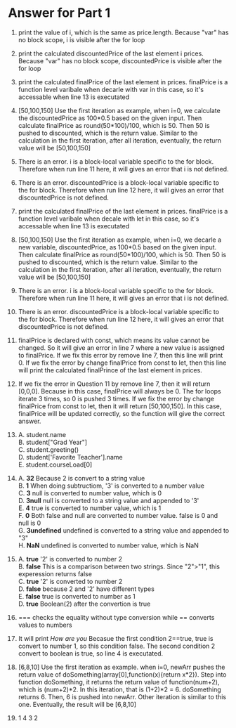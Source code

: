 # Answer for Part 1

1. print the value of i, which is the same as price.length. Because "var" has no block scope, i is visible after the for loop

2. print the calculated discountedPrice of the last element i prices. Because "var" has no block scope, discountedPrice is visible after the for loop

3. print the calculated finalPrice of the last element in prices. finalPrice is a function level varibale when decarle with var in this case, so it's accessable when line 13 is executated

4. [50,100,150] Use the first iteration as example, when i=0, we calculate the discountedPrice as 100\*0.5 based on the given input. Then calculate finalPrice as round(50\*100)/100, which is 50. Then 50 is pushed to discounted, which is the return value. Similar to the calculation in the first iteration, after all iteration, eventually, the return value will be [50,100,150]

5. There is an error. i is a block-local variable specific to the for block. Therefore when run line 11 here, it will gives an error that i is not defined.

6. There is an error. discountedPrice is a block-local variable specific to the for block. Therefore when run line 12 here, it will gives an error that discountedPrice is not defined.

7. print the calculated finalPrice of the last element in prices. finalPrice is a function level varibale when decale with let in this case, so it's accessable when line 13 is executated

8. [50,100,150] Use the first iteration as example, when i=0, we decarle a new variable, discountedPrice, as 100\*0.5 based on the given input. Then calculate finalPrice as round(50\*100)/100, which is 50. Then 50 is pushed to discounted, which is the return value. Similar to the calculation in the first iteration, after all iteration, eventually, the return value will be [50,100,150]

9. There is an error. i is a block-local variable specific to the for block. Therefore when run line 11 here, it will gives an error that i is not defined.

10. There is an error. discountedPrice is a block-local variable specific to the for block. Therefore when run line 12 here, it will gives an error that discountedPrice is not defined.

11. finalPrice is declared with const, which means its value cannot be changed. So it will give an error in line 7 where a new value is assigned to finalPrice. If we fix this error by remove line 7, then this line will print 0. If we fix the error by change finalPrice from const to let, then this line will print the calculated finalPrince of the last element in prices.

12. If we fix the error in Question 11 by remove line 7, then it will return [0,0,0]. Because in this case, finalPrice will always be 0. The for loops iterate 3 times, so 0 is pushed 3 times.  If we fix the error by change finalPrice from const to let, then it will return [50,100,150]. In this case, finalPrice will be updated correctly, so the function will give the correct answer.

13. A. student.name  
    B. student["Grad Year"]  
    C. student.greeting()  
    D. student['Favorite Teacher'].name  
    E. student.courseLoad[0]

14. A. **32** Because 2 is convert to a string value  
    B. **1** When doing subtructiom, '3' is converted to a number value  
    C. **3** null is converted to number value, which is 0  
    D. **3null** null is converted to a string value and appended to '3'  
    E. **4** true is converted to number value, which is 1  
    F. **0** Both false and null are converted to number value. false is 0 and null is 0  
    G. **3undefined** undefined is converted to a string value and appended to "3"  
    H. **NaN** undefined is converted to number value, which is NaN  

15. A. **true** '2' is converted to number 2  
    B. **false** This is a comparison between two strings. Since "2">"1", this experession returns false  
    C. **true** '2' is converted to number 2  
    D. **false** because 2 and '2' have different types  
    E. **false** true is converted to number as 1  
    D. **true** Boolean(2) after the convertion is true  

16. === checks the equality without type conversion while == converts values to numbers

17. It will print *How are you*  Becasue the first condition 2==true, true is convert to number 1, so this condition false. The second condition 2 convert to boolean is true, so line 4 is executated.

18. [6,8,10]  Use the first iteration as example. when i=0, newArr pushes the return value of doSomething(array[0],function(x){return x\*2}).  Step into function doSomething, it returns the return value of function(num+2), which is (num+2)\*2. In this iteration, that is (1+2)\*2 = 6. doSomething returns 6. Then, 6 is pushed into newArr. Other iteration is similar to this one. Eventually, the result will be [6,8,10]

19. 1  4  3  2
